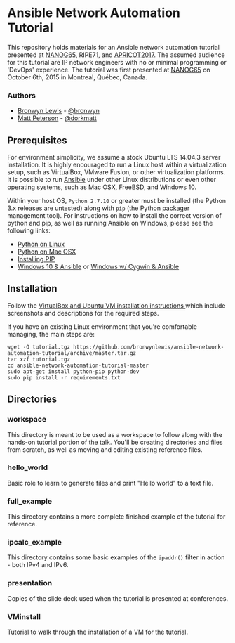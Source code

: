 # Ansible Network Automation Tutorial
This repository holds materials for an Ansible network automation tutorial presented at [NANOG65](https://www.nanog.org/meetings/abstract?id=2678), RIPE71, and [APRICOT2017](https://2017.apricot.net/program/schedule/#/day/9/network-automation-ansible-101). The assumed audience for this tutorial are IP network engineers with no or minimal programming or 'DevOps' experience. The tutorial was first presented at [NANOG65](https://www.nanog.org/meetings/nanog65/home) on October 6th, 2015 in Montreal, Québec, Canada.

### Authors
* [Bronwyn Lewis](http://bronwynlewis.com/) - [@bronwyn](https://twitter.com/bronwyn)
* [Matt Peterson](mailto:matt@peterson.org) - [@dorkmatt](https://twitter.com/dorkmatt)

## Prerequisites
For environment simplicity, we assume a stock Ubuntu LTS 14.04.3 server installation. It is highly encouraged to run a Linux host within a virtualization setup, such as VirtualBox, VMware Fusion, or other virtualization platforms. It is possible to run [Ansible](http://www.ansible.com/) under other Linux distributions or even other operating systems, such as Mac OSX, FreeBSD, and Windows 10.

Within your host OS, ```Python 2.7.10``` or greater must be installed (the Python 3.x releases are untested) along with ```pip``` (the Python packager management tool). For instructions on how to install the correct version of python and pip, as well as running Ansible on Windows, please see the following links:

* [Python on Linux](http://docs.python-guide.org/en/latest/starting/install/linux/)
* [Python on Mac OSX](http://docs.python-guide.org/en/latest/starting/install/osx/)
* [Installing PIP](https://pip.pypa.io/en/latest/installing.html)
* [Windows 10 & Ansible](https://www.jeffgeerling.com/blog/2017/using-ansible-through-windows-10s-subsystem-linux) or [Windows w/ Cygwin & Ansible](https://www.jeffgeerling.com/blog/running-ansible-within-windows)

## Installation
Follow the [VirtualBox and Ubuntu VM installation instructions ](/VMinstall/README.md)  which include screenshots and descriptions for the required steps.

If you have an existing Linux environment that you're comfortable managing, the main steps are:
```
wget -O tutorial.tgz https://github.com/bronwynlewis/ansible-network-automation-tutorial/archive/master.tar.gz
tar xzf tutorial.tgz
cd ansible-network-automation-tutorial-master
sudo apt-get install python-pip python-dev
sudo pip install -r requirements.txt
```

## Directories

### workspace

This directory is meant to be used as a workspace to follow along with the hands-on tutorial portion of the talk. You'll be creating directories and files from scratch, as well as moving and editing existing reference files.

### hello_world

Basic role to learn to generate files and print "Hello world" to a text file.

### full_example

This directory contains a more complete finished example of the tutorial for reference.

### ipcalc_example

This directory contains some basic examples of the ```ipaddr()``` filter in action - both IPv4 and IPv6.

### presentation

Copies of the slide deck used when the tutorial is presented at conferences.

### VMinstall

Tutorial to walk through the installation of a VM for the tutorial.
